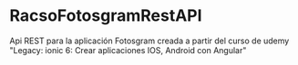 # RacsoFotosgramRestAPI
Api REST para la aplicación Fotosgram creada a partir del curso de udemy "Legacy: ionic 6: Crear aplicaciones IOS, Android con Angular"
